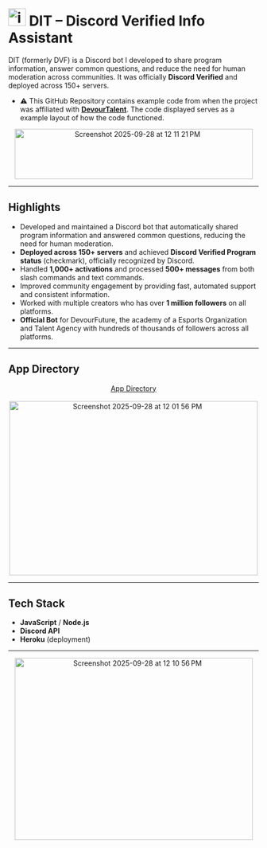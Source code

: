 # <img width="35" height="35" alt="image" src="https://github.com/user-attachments/assets/68c51b67-9509-4d0c-85a9-d5b364eece14" /> DIT – Discord Verified Info Assistant  

DIT (formerly DVF) is a Discord bot I developed to share program information, answer common questions, and reduce the need for human moderation across communities. It was officially **Discord Verified** and deployed across 150+ servers.  

- ⚠️ This GitHub Repository contains example code from when the project was affiliated with [**DevourTalent**](https://devourtalent.com/). The code displayed serves as a example layout of how the code functioned. 

<div align="center">
  <img width="479" height="101" alt="Screenshot 2025-09-28 at 12 11 21 PM" src="https://github.com/user-attachments/assets/2a49d55b-55fd-4484-aa6c-1a60db4eb4a0" />
</div>


---

## Highlights  

- Developed and maintained a Discord bot that automatically shared program information and answered common questions, reducing the need for human moderation.   
- **Deployed across 150+ servers** and achieved **Discord Verified Program status** (checkmark), officially recognized by Discord.  
- Handled **1,000+ activations** and processed **500+ messages** from both slash commands and text commands.  
- Improved community engagement by providing fast, automated support and consistent information.
- Worked with multiple creators who has over **1 million followers** on all platforms.
- **Official Bot** for DevourFuture, the academy of a Esports Organization and Talent Agency with hundreds of thousands of followers across all platforms.
---

## App Directory  

<div align="center">
  <a href="https://discord.com/discovery/applications/721958185501589555">App Directory</a>
  <br/><br>
  <img width="500" height="350" alt="Screenshot 2025-09-28 at 12 01 56 PM" src="https://github.com/user-attachments/assets/e73e3211-042b-4d05-b0b3-b00a0db1e023" />
</div>

---

## Tech Stack  

- **JavaScript** / **Node.js**  
- **Discord API**  
- **Heroku** (deployment)

---
<p align="center">  <img width="479" height="366" alt="Screenshot 2025-09-28 at 12 10 56 PM" src="https://github.com/user-attachments/assets/4ab15bee-6375-440c-af1e-9aff7a5a069e" /> </p>
